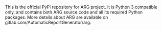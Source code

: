 This is the official PyPi repository for ARG project.
It is Python 3 compatible only, and contains both ARG source code and all its required Python packages. 
More details about ARG are available on gitlab.com/AutomaticReportGenerator/arg.
